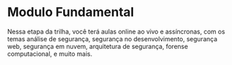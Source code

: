 # Modulo Fundamental

Nessa etapa da trilha, você terá aulas online ao vivo e assíncronas, com os temas análise de segurança, segurança no desenvolvimento, segurança web, segurança em nuvem, arquitetura de segurança, forense computacional, e muito mais.